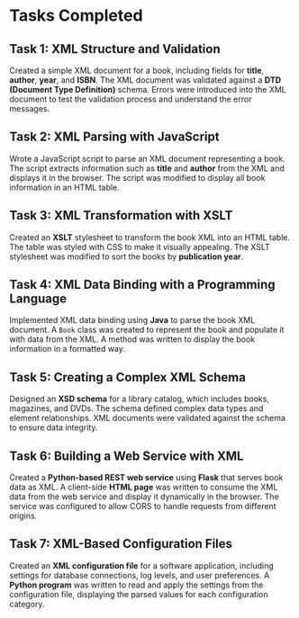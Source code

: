 
# Tasks Completed

## **Task 1: XML Structure and Validation**
Created a simple XML document for a book, including fields for **title**, **author**, **year**, and **ISBN**. The XML document was validated against a **DTD (Document Type Definition)** schema. Errors were introduced into the XML document to test the validation process and understand the error messages.

## **Task 2: XML Parsing with JavaScript**
Wrote a JavaScript script to parse an XML document representing a book. The script extracts information such as **title** and **author** from the XML and displays it in the browser. The script was modified to display all book information in an HTML table.

## **Task 3: XML Transformation with XSLT**
Created an **XSLT** stylesheet to transform the book XML into an HTML table. The table was styled with CSS to make it visually appealing. The XSLT stylesheet was modified to sort the books by **publication year**.

## **Task 4: XML Data Binding with a Programming Language**
Implemented XML data binding using **Java** to parse the book XML document. A `Book` class was created to represent the book and populate it with data from the XML. A method was written to display the book information in a formatted way.

## **Task 5: Creating a Complex XML Schema**
Designed an **XSD schema** for a library catalog, which includes books, magazines, and DVDs. The schema defined complex data types and element relationships. XML documents were validated against the schema to ensure data integrity.

## **Task 6: Building a Web Service with XML**
Created a **Python-based REST web service** using **Flask** that serves book data as XML. A client-side **HTML page** was written to consume the XML data from the web service and display it dynamically in the browser. The service was configured to allow CORS to handle requests from different origins.

## **Task 7: XML-Based Configuration Files**
Created an **XML configuration file** for a software application, including settings for database connections, log levels, and user preferences. A **Python program** was written to read and apply the settings from the configuration file, displaying the parsed values for each configuration category.

